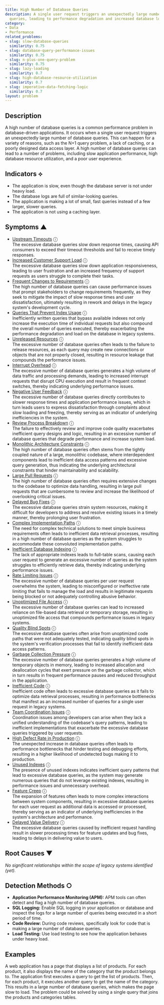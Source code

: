 ```yaml
---
title: High Number of Database Queries
description: A single user request triggers an unexpectedly large number of database
  queries, leading to performance degradation and increased database load.
category:
- Data
- Performance
related_problems:
- slug: slow-database-queries
  similarity: 0.75
- slug: database-query-performance-issues
  similarity: 0.75
- slug: n-plus-one-query-problem
  similarity: 0.75
- slug: lazy-loading
  similarity: 0.7
- slug: high-database-resource-utilization
  similarity: 0.7
- slug: imperative-data-fetching-logic
  similarity: 0.7
layout: problem
---
```


## Description
A high number of database queries is a common performance problem in database-driven applications. It occurs when a single user request triggers an unexpectedly large number of database queries. This can happen for a variety of reasons, such as the N+1 query problem, a lack of caching, or a poorly designed data access layer. A high number of database queries can lead to a number of problems, including slow application performance, high database resource utilization, and a poor user experience.


## Indicators ⟡
- The application is slow, even though the database server is not under heavy load.
- The database logs are full of similar-looking queries.
- The application is making a lot of small, fast queries instead of a few larger, slower queries.
- The application is not using a caching layer.


## Symptoms ▲

- [Upstream Timeouts](upstream-timeouts.md) <span class="info-tooltip" title="Confidence: 0.664, Strength: 0.850">ⓘ</span>
<br/>  The excessive database queries slow down response times, causing API consumers to exceed their timeout thresholds and fail to receive timely responses.
- [Increased Customer Support Load](increased-customer-support-load.md) <span class="info-tooltip" title="Confidence: 0.599, Strength: 0.849">ⓘ</span>
<br/>  The excessive database queries slow down application responsiveness, leading to user frustration and an increased frequency of support requests as users struggle to complete their tasks.
- [Frequent Changes to Requirements](frequent-changes-to-requirements.md) <span class="info-tooltip" title="Confidence: 0.598, Strength: 0.803">ⓘ</span>
<br/>  The high number of database queries can cause performance issues that prompt stakeholders to change requirements frequently, as they seek to mitigate the impact of slow response times and user dissatisfaction, ultimately resulting in rework and delays in the legacy system's development cycle.
- [Queries That Prevent Index Usage](queries-that-prevent-index-usage.md) <span class="info-tooltip" title="Confidence: 0.578, Strength: 0.930">ⓘ</span>
<br/>  Inefficiently written queries that bypass available indexes not only increase the execution time of individual requests but also compound the overall number of queries executed, thereby exacerbating the performance degradation and load on the database in legacy systems.
- [Unreleased Resources](unreleased-resources.md) <span class="info-tooltip" title="Confidence: 0.557, Strength: 0.830">ⓘ</span>
<br/>  The excessive number of database queries often leads to the failure to release resources, as each query may create new connections or objects that are not properly closed, resulting in resource leakage that compounds the performance issues.
- [Interrupt Overhead](interrupt-overhead.md) <span class="info-tooltip" title="Confidence: 0.508, Strength: 0.879">ⓘ</span>
<br/>  The excessive number of database queries generates a high volume of data traffic and processing demands, leading to increased interrupt requests that disrupt CPU execution and result in frequent context switches, thereby indicating underlying performance issues.
- [Negative User Feedback](negative-user-feedback.md) <span class="info-tooltip" title="Confidence: 0.473, Strength: 0.897">ⓘ</span>
<br/>  The excessive number of database queries directly contributes to slower response times and application performance issues, which in turn leads users to express dissatisfaction through complaints about slow loading and freezing, thereby serving as an indicator of underlying inefficiencies in the system.
- [Review Process Breakdown](review-process-breakdown.md) <span class="info-tooltip" title="Confidence: 0.442, Strength: 0.699">ⓘ</span>
<br/>  The failure to effectively review and improve code quality exacerbates inefficient query designs and logic, resulting in an excessive number of database queries that degrade performance and increase system load.
- [Monolithic Architecture Constraints](monolithic-architecture-constraints.md) <span class="info-tooltip" title="Confidence: 0.429, Strength: 0.900">ⓘ</span>
<br/>  The high number of database queries often stems from the tightly coupled nature of a large, monolithic codebase, where interdependent components lead to inefficient data access patterns and excessive query generation, thus indicating the underlying architectural constraints that hinder maintainability and scalability.
- [Large Pull Requests](large-pull-requests.md) <span class="info-tooltip" title="Confidence: 0.427, Strength: 0.781">ⓘ</span>
<br/>  The high number of database queries often requires extensive changes to the codebase to optimize data handling, resulting in large pull requests that are cumbersome to review and increase the likelihood of overlooking critical issues.
- [Delayed Bug Fixes](delayed-bug-fixes.md) <span class="info-tooltip" title="Confidence: 0.384, Strength: 0.826">ⓘ</span>
<br/>  The excessive database queries strain system resources, making it difficult for developers to address and resolve existing issues in a timely manner, thereby prolonging user frustration.
- [Complex Implementation Paths](complex-implementation-paths.md) <span class="info-tooltip" title="Confidence: 0.376, Strength: 0.824">ⓘ</span>
<br/>  The need for complex technical solutions to meet simple business requirements often leads to inefficient data retrieval processes, resulting in a high number of database queries as the system struggles to accommodate these convoluted implementation paths.
- [Inefficient Database Indexing](inefficient-database-indexing.md) <span class="info-tooltip" title="Confidence: 0.364, Strength: 0.927">ⓘ</span>
<br/>  The lack of appropriate indexes leads to full-table scans, causing each user request to generate an excessive number of queries as the system struggles to efficiently retrieve data, thereby indicating underlying performance issues.
- [Rate Limiting Issues](rate-limiting-issues.md) <span class="info-tooltip" title="Confidence: 0.354, Strength: 0.864">ⓘ</span>
<br/>  The excessive number of database queries per user request overwhelms the system, leading to misconfigured or ineffective rate limiting that fails to manage the load and results in legitimate requests being blocked or not adequately controlling abusive behavior.
- [Unoptimized File Access](unoptimized-file-access.md) <span class="info-tooltip" title="Confidence: 0.353, Strength: 0.892">ⓘ</span>
<br/>  The excessive number of database queries can lead to increased reliance on file-based data retrieval or temporary storage, resulting in unoptimized file access that compounds performance issues in legacy systems.
- [Quality Blind Spots](quality-blind-spots.md) <span class="info-tooltip" title="Confidence: 0.352, Strength: 0.809">ⓘ</span>
<br/>  The excessive database queries often arise from unoptimized code paths that were not adequately tested, indicating quality blind spots in the system's verification processes that fail to identify inefficient data access patterns.
- [Garbage Collection Pressure](garbage-collection-pressure.md) <span class="info-tooltip" title="Confidence: 0.343, Strength: 0.865">ⓘ</span>
<br/>  The excessive number of database queries generates a high volume of temporary objects in memory, leading to increased allocation and deallocation cycles that exert pressure on the garbage collector, which in turn results in frequent performance pauses and reduced throughput in the application.
- [Inefficient Code](inefficient-code.md) <span class="info-tooltip" title="Confidence: 0.335, Strength: 0.854">ⓘ</span>
<br/>  Inefficient code often leads to excessive database queries as it fails to optimize data retrieval processes, resulting in performance bottlenecks that manifest as an increased number of queries for a single user request in legacy systems.
- [Team Coordination Issues](team-coordination-issues.md) <span class="info-tooltip" title="Confidence: 0.327, Strength: 0.859">ⓘ</span>
<br/>  Coordination issues among developers can arise when they lack a unified understanding of the codebase's query patterns, leading to inefficient implementations that exacerbate the excessive database queries triggered by user requests.
- [High Defect Rate in Production](high-defect-rate-in-production.md) <span class="info-tooltip" title="Confidence: 0.325, Strength: 0.843">ⓘ</span>
<br/>  The unexpected increase in database queries often leads to performance bottlenecks that hinder testing and debugging efforts, resulting in a higher likelihood of undetected bugs making it to production.
- [Unused Indexes](unused-indexes.md) <span class="info-tooltip" title="Confidence: 0.322, Strength: 0.801">ⓘ</span>
<br/>  The presence of unused indexes indicates inefficient query patterns that lead to excessive database queries, as the system may generate numerous queries that do not leverage existing indexes, resulting in performance issues and unnecessary overhead.
- [Feature Creep](feature-creep.md) <span class="info-tooltip" title="Confidence: 0.308, Strength: 0.864">ⓘ</span>
<br/>  The expansion of features often leads to more complex interactions between system components, resulting in excessive database queries for each user request as additional data is accessed or processed, thereby serving as an indicator of underlying inefficiencies in the system's architecture and performance.
- [Delayed Value Delivery](delayed-value-delivery.md) <span class="info-tooltip" title="Confidence: 0.308, Strength: 0.876">ⓘ</span>
<br/>  The excessive database queries caused by inefficient request handling result in slower processing times for feature updates and bug fixes, leading to delays in delivering value to users.

## Root Causes ▼

*No significant relationships within the scope of legacy systems identified (yet).*

## Detection Methods ○
- **Application Performance Monitoring (APM):** APM tools can often detect and flag a high number of database queries.
- **SQL Logging:** Enable SQL logging in your application or database and inspect the logs for a large number of queries being executed in a short period of time.
- **Code Review:** During code reviews, specifically look for code that is making a large number of database queries.
- **Load Testing:** Use load testing to see how the application behaves under heavy load.


## Examples
A web application has a page that displays a list of products. For each product, it also displays the name of the category that the product belongs to. The application first executes a query to get the list of products. Then, for each product, it executes another query to get the name of the category. This results in a large number of database queries, which makes the page slow to load. The problem could be solved by using a single query that joins the products and categories tables.
